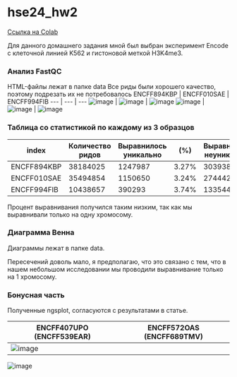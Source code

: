 # hse24_hw2

[Ссылка на Colab](https://colab.research.google.com/drive/1TdSjbkZEIb2puwf945OS-L0f3lG1KNvS?usp=sharing)

Для данного домашнего задания мной был выбран эксперимент Encode с клеточной линией K562 и гистоновой меткой H3K4me3.

### Анализ FastQC 
HTML-файлы лежат в папке data
Все риды были хорошего качество, поэтому подрезать их не потребовалось 
ENCFF894KBP |	ENCFF010SAE |	ENCFF994FIB
--- | --- | ---
![image](https://github.com/prayforanya/hse24_hw2/blob/main/data/ENCFF894KBP_scores.png) | ![image](https://github.com/prayforanya/hse24_hw2/blob/main/data/ENCFF010SAE_scores.png) | ![image](https://github.com/prayforanya/hse24_hw2/blob/main/data/ENCFF994FIB_scores.png) 
![image](https://github.com/prayforanya/hse24_hw2/blob/main/data/ENCFF894KBP_quality.png) | ![image](https://github.com/prayforanya/hse24_hw2/blob/main/data/ENCFF010SAE_quality.png) | ![image](https://github.com/prayforanya/hse24_hw2/blob/main/data/ENCFF994FIB_quality.png) 

### Таблица со статистикой по каждому из 3 образцов

index | Количество ридов | Выравнилось уникально | (%) | Выравнилось неуникально | (%) | Не выравнилось | (%)
--- | --- | --- | --- | --- | --- | --- | ---
ENCFF894KBP | 38184025 | 1247987 | 3.27% | 3039385 | 7.96% | 33896653 | 88.77%
ENCFF010SAE | 35494854 | 1150650 | 3.24% | 2744423 | 7.73% | 31599781 | 89.03%
ENCFF994FIB | 10438657 | 390293 | 3.74% | 1335446 | 12.79% | 8712918 | 83.47%

Процент выравнивания получился таким низким, так как мы выравнивали только на одну хромосому. 

### Диаграмма Венна

Диаграммы лежат в папке data.

Пересечений доволь мало, я предполагаю, что это связано с тем, что в нашем небольшом исследовании мы проводили выравнивание только на 1 хромосому.

### Бонусная часть 
Полученные ngsplot, согласуются с результатами в статье. 

ENCFF407UPO (ENCFF539EAR) | ENCFF572OAS (ENCFF689TMV) 
--- | --- 
![image](https://github.com/prayforanya/hse24_hw2/blob/main/data/result1.png) | 
![image](https://github.com/prayforanya/hse24_hw2/blob/main/data/result2.png) 

